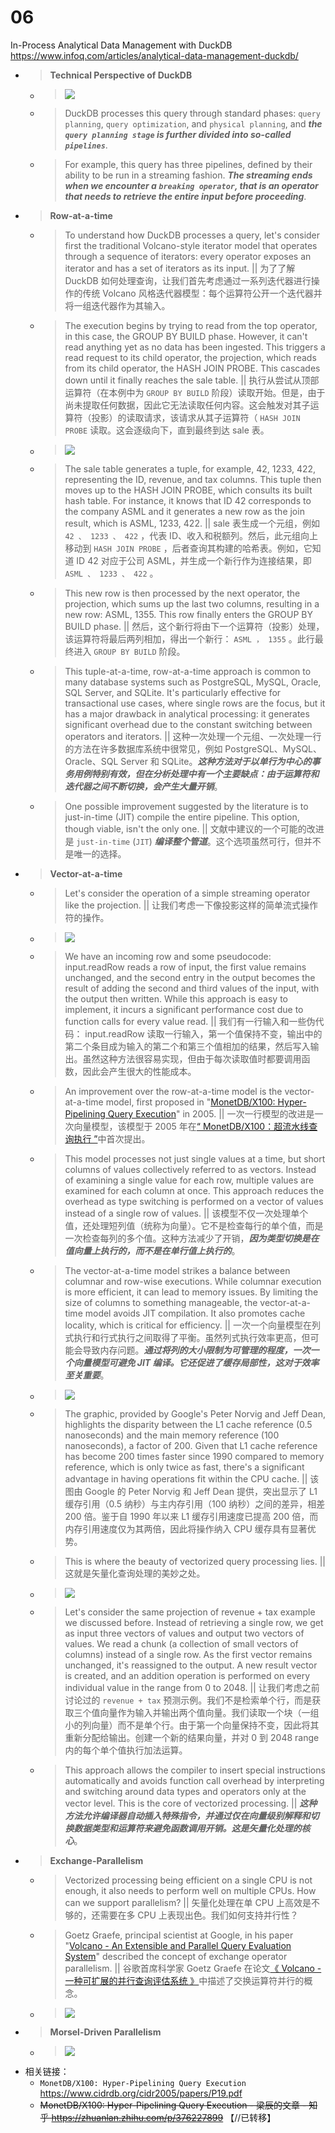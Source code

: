
# 06

In-Process Analytical Data Management with DuckDB https://www.infoq.com/articles/analytical-data-management-duckdb/
- > **Technical Perspective of DuckDB**
  * > ![](https://imgopt.infoq.com/fit-in/3000x4000/filters:quality(85)/filters:no_upscale()/articles/analytical-data-management-duckdb/en/resources/17figure-3-1686238750825.jpg)
  * > DuckDB processes this query through standard phases: `query planning`, `query optimization`, and `physical planning`, and ***the `query planning stage` is further divided into so-called `pipelines`***.
  * > For example, this query has three pipelines, defined by their ability to be run in a streaming fashion. ***The streaming ends when we encounter a `breaking operator`, that is an operator that needs to retrieve the entire input before proceeding***.
- > **Row-at-a-time**
  * > To understand how DuckDB processes a query, let's consider first the traditional Volcano-style iterator model that operates through a sequence of iterators: every operator exposes an iterator and has a set of iterators as its input. || 为了了解 DuckDB 如何处理查询，让我们首先考虑通过一系列迭代器进行操作的传统 Volcano 风格迭代器模型：每个运算符公开一个迭代器并将一组迭代器作为其输入。
  * > The execution begins by trying to read from the top operator, in this case, the GROUP BY BUILD phase. However, it can't read anything yet as no data has been ingested. This triggers a read request to its child operator, the projection, which reads from its child operator, the HASH JOIN PROBE. This cascades down until it finally reaches the sale table. || 执行从尝试从顶部运算符（在本例中为 `GROUP BY BUILD` 阶段）读取开始。但是，由于尚未提取任何数据，因此它无法读取任何内容。这会触发对其子运算符（投影）的读取请求，该请求从其子运算符（ `HASH JOIN PROBE` 读取。这会逐级向下，直到最终到达 sale 表。
  * > ![](https://imgopt.infoq.com/fit-in/3000x4000/filters:quality(85)/filters:no_upscale()/articles/analytical-data-management-duckdb/en/resources/2figure-7-1686238750824.jpg)
  * > The sale table generates a tuple, for example, 42, 1233, 422, representing the ID, revenue, and tax columns. This tuple then moves up to the HASH JOIN PROBE, which consults its built hash table. For instance, it knows that ID 42 corresponds to the company ASML and it generates a new row as the join result, which is ASML, 1233, 422. || sale 表生成一个元组，例如 `42 、 1233 、 422` ，代表 ID、收入和税额列。然后，此元组向上移动到 `HASH JOIN PROBE` ，后者查询其构建的哈希表。例如，它知道 ID 42 对应于公司 ASML，并生成一个新行作为连接结果，即 `ASML 、 1233 、 422` 。
  * > This new row is then processed by the next operator, the projection, which sums up the last two columns, resulting in a new row: ASML, 1355. This row finally enters the GROUP BY BUILD phase. || 然后，这个新行将由下一个运算符（投影）处理，该运算符将最后两列相加，得出一个新行： `ASML ， 1355` 。此行最终进入 `GROUP BY BUILD` 阶段。
  * > This tuple-at-a-time, row-at-a-time approach is common to many database systems such as PostgreSQL, MySQL, Oracle, SQL Server, and SQLite. It's particularly effective for transactional use cases, where single rows are the focus, but it has a major drawback in analytical processing: it generates significant overhead due to the constant switching between operators and iterators. || 这种一次处理一个元组、一次处理一行的方法在许多数据库系统中很常见，例如 PostgreSQL、MySQL、Oracle、SQL Server 和 SQLite。***这种方法对于以单行为中心的事务用例特别有效，但在分析处理中有一个主要缺点：由于运算符和迭代器之间不断切换，会产生大量开销***。
  * > One possible improvement suggested by the literature is to just-in-time (JIT) compile the entire pipeline. This option, though viable, isn't the only one. || 文献中建议的一个可能的改进是 `just-in-time` (`JIT`) ***编译整个管道***。这个选项虽然可行，但并不是唯一的选择。
- > **Vector-at-a-time**
  * > Let's consider the operation of a simple streaming operator like the projection. || 让我们考虑一下像投影这样的简单流式操作符的操作。
  * > ![](https://imgopt.infoq.com/fit-in/3000x4000/filters:quality(85)/filters:no_upscale()/articles/analytical-data-management-duckdb/en/resources/3figure-8-1686238750825.jpg)
  * > We have an incoming row and some pseudocode: input.readRow reads a row of input, the first value remains unchanged, and the second entry in the output becomes the result of adding the second and third values of the input, with the output then written. While this approach is easy to implement, it incurs a significant performance cost due to function calls for every value read. || 我们有一行输入和一些伪代码： input.readRow 读取一行输入，第一个值保持不变，输出中的第二个条目成为输入的第二个和第三个值相加的结果，然后写入输出。虽然这种方法很容易实现，但由于每次读取值时都要调用函数，因此会产生很大的性能成本。
  * > An improvement over the row-at-a-time model is the vector-at-a-time model, first proposed in "[MonetDB/X100: Hyper-Pipelining Query Execution](https://www.cidrdb.org/cidr2005/papers/P19.pdf)" in 2005. || 一次一行模型的改进是一次向量模型，该模型于 2005 年在[“ MonetDB/X100：超流水线查询执行 ”](https://www.cidrdb.org/cidr2005/papers/P19.pdf)中首次提出。
  * > This model processes not just single values at a time, but short columns of values collectively referred to as vectors. Instead of examining a single value for each row, multiple values are examined for each column at once. This approach reduces the overhead as type switching is performed on a vector of values instead of a single row of values. || 该模型不仅一次处理单个值，还处理短列值（统称为向量）。它不是检查每行的单个值，而是一次检查每列的多个值。这种方法减少了开销，***因为类型切换是在值向量上执行的，而不是在单行值上执行的***。
  * > The vector-at-a-time model strikes a balance between columnar and row-wise executions. While columnar execution is more efficient, it can lead to memory issues. By limiting the size of columns to something manageable, the vector-at-a-time model avoids JIT compilation. It also promotes cache locality, which is critical for efficiency. || 一次一个向量模型在列式执行和行式执行之间取得了平衡。虽然列式执行效率更高，但可能会导致内存问题。***通过将列的大小限制为可管理的程度，一次一个向量模型可避免 JIT 编译。它还促进了缓存局部性，这对于效率至关重要***。
  * > ![](https://imgopt.infoq.com/fit-in/3000x4000/filters:quality(85)/filters:no_upscale()/articles/analytical-data-management-duckdb/en/resources/3figure-10-1686238750825.jpg)
  * > The graphic, provided by Google's Peter Norvig and Jeff Dean, highlights the disparity between the L1 cache reference (0.5 nanoseconds) and the main memory reference (100 nanoseconds), a factor of 200. Given that L1 cache reference has become 200 times faster since 1990 compared to memory reference, which is only twice as fast, there's a significant advantage in having operations fit within the CPU cache. || 该图由 Google 的 Peter Norvig 和 Jeff Dean 提供，突出显示了 L1 缓存引用（0.5 纳秒）与主内存引用（100 纳秒）之间的差异，相差 200 倍。鉴于自 1990 年以来 L1 缓存引用速度已提高 200 倍，而内存引用速度仅为其两倍，因此将操作纳入 CPU 缓存具有显著优势。
  * > This is where the beauty of vectorized query processing lies. || 这就是矢量化查询处理的美妙之处。
  * > ![](https://imgopt.infoq.com/fit-in/3000x4000/filters:quality(85)/filters:no_upscale()/articles/analytical-data-management-duckdb/en/resources/3figure-11-1686238750825.jpg)
  * > Let's consider the same projection of revenue + tax example we discussed before. Instead of retrieving a single row, we get as input three vectors of values and output two vectors of values. We read a chunk (a collection of small vectors of columns) instead of a single row. As the first vector remains unchanged, it's reassigned to the output. A new result vector is created, and an addition operation is performed on every individual value in the range from 0 to 2048. || 让我们考虑之前讨论过的 `revenue + tax` 预测示例。我们不是检索单个行，而是获取三个值向量作为输入并输出两个值向量。我们读取一个块（一组小的列向量）而不是单个行。由于第一个向量保持不变，因此将其重新分配给输出。创建一个新的结果向量，并对 0 到 2048 range 内的每个单个值执行加法运算。
  * > This approach allows the compiler to insert special instructions automatically and avoids function call overhead by interpreting and switching around data types and operators only at the vector level. This is the core of vectorized processing. || ***这种方法允许编译器自动插入特殊指令，并通过仅在向量级别解释和切换数据类型和运算符来避免函数调用开销。这是矢量化处理的核心***。
- > **Exchange-Parallelism**
  * > Vectorized processing being efficient on a single CPU is not enough, it also needs to perform well on multiple CPUs. How can we support parallelism? || 矢量化处理在单 CPU 上高效是不够的，还需要在多 CPU 上表现出色。我们如何支持并行性？
  * > Goetz Graefe, principal scientist at Google, in his paper "[Volcano - An Extensible and Parallel Query Evaluation System](https://paperhub.s3.amazonaws.com/dace52a42c07f7f8348b08dc2b186061.pdf)" described the concept of exchange operator parallelism. || 谷歌首席科学家 Goetz Graefe 在论文[《 Volcano - 一种可扩展的并行查询评估系统 》](https://paperhub.s3.amazonaws.com/dace52a42c07f7f8348b08dc2b186061.pdf)中描述了交换运算符并行的概念。
  * > ![](https://imgopt.infoq.com/fit-in/3000x4000/filters:quality(85)/filters:no_upscale()/articles/analytical-data-management-duckdb/en/resources/1figure-12-small-1686241029787.jpg)
- > **Morsel-Driven Parallelism**
  * > ![](https://imgopt.infoq.com/fit-in/3000x4000/filters:quality(85)/filters:no_upscale()/articles/analytical-data-management-duckdb/en/resources/2figure-14-1686239395390.jpg)
- 相关链接：
  * `MonetDB/X100: Hyper-Pipelining Query Execution` https://www.cidrdb.org/cidr2005/papers/P19.pdf
  * ~~MonetDB/X100: Hyper-Pipelining Query Execution - 梁辰的文章 - 知乎 https://zhuanlan.zhihu.com/p/376227899~~  【//已转移】
